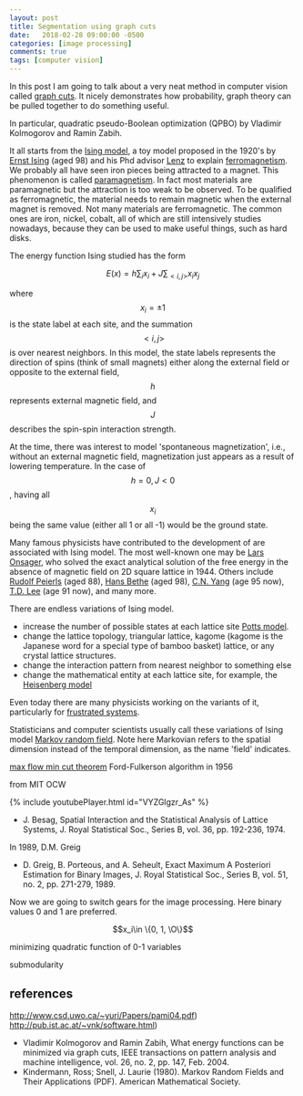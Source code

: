 ```yaml
---
layout: post
title: Segmentation using graph cuts
date:   2018-02-28 09:00:00 -0500
categories: [image processing]
comments: true
tags: [computer vision]
---
```


In this post I am going to talk about a very neat method in computer vision called [graph cuts](https://en.wikipedia.org/wiki/Graph_cuts_in_computer_vision).
It nicely demonstrates how probability, graph theory can be pulled together to do something useful.

In particular, quadratic pseudo-Boolean optimization (QPBO) by Vladimir Kolmogorov and Ramin Zabih.


It all starts from the [Ising model](https://en.wikipedia.org/wiki/Ising_model),
a toy model proposed in the 1920's by [Ernst Ising](https://en.wikipedia.org/wiki/Ernst_Ising) (aged 98) and
his Phd advisor [Lenz](https://en.wikipedia.org/wiki/Wilhelm_Lenz) to explain [ferromagnetism](https://en.wikipedia.org/wiki/Ferromagnetism).
We probably all have seen iron pieces being attracted to a magnet.
This phenomenon is called [paramagnetism](https://en.wikipedia.org/wiki/Paramagnetism).
In fact most materials are paramagnetic but the attraction is too weak to be observed.
To be qualified as ferromagnetic, the material needs to remain magnetic when the external magnet is removed.
Not many materials are ferromagnetic. The common ones are iron, nickel, cobalt,
all of which are still intensively studies nowadays, because they can be used to make useful things, such as hard disks.

The energy function Ising studied has the form

$$ E(x) = h\sum_i x_i + J\sum_{<i,j>} x_i x_j $$

where $$x_i =\pm1$$ is the state label at each site, and the summation $$<i,j>$$ is over nearest neighbors.
In this model, the state labels represents the direction of spins (think of small magnets) either along the external field or opposite to the external field,
$$h$$ represents external magnetic field, and $$J$$ describes the spin-spin interaction strength.

At the time, there was interest to model 'spontaneous magnetization', i.e., without an external magnetic field,
magnetization just appears as a result of lowering temperature.
In the case of $$h=0, J<0$$, having all $$x_i$$ being the same value (either all 1 or all -1) would be the ground state.

Many famous physicists have contributed to the development of are associated with Ising model.
The most well-known one may be [Lars Onsager](https://en.wikipedia.org/wiki/Lars_Onsager), who solved the exact analytical
solution of the free energy in the absence of magnetic field on 2D square lattice in 1944.
Others include [Rudolf Peierls](https://en.wikipedia.org/wiki/Rudolf_Peierls) (aged 88),
[Hans Bethe](https://en.wikipedia.org/wiki/Hans_Bethe) (aged 98),
[C.N. Yang](https://en.wikipedia.org/wiki/Chen-Ning_Yang) (age 95 now), [T.D. Lee](https://en.wikipedia.org/wiki/Tsung-Dao_Lee) (age 91 now), and many more.

There are endless variations of Ising model.

* increase the number of possible states at each lattice site
[Potts model](https://en.wikipedia.org/wiki/Potts_model).
* change the lattice topology, triangular lattice, kagome (kagome is the Japanese word for a special type of bamboo basket) lattice, or any crystal lattice structures.
* change the interaction pattern from nearest neighbor to something else
* change the mathematical entity at each lattice site, for example, the [Heisenberg model](https://en.wikipedia.org/wiki/Heisenberg_model_(quantum))

Even today there are many physicists working on the variants of it, particularly for [frustrated systems](https://en.wikipedia.org/wiki/Geometrical_frustration).

Statisticians and computer scientists usually call these variations of Ising model [Markov random field](https://en.wikipedia.org/wiki/Markov_random_field).
Note here Markovian refers to the spatial dimension instead of the temporal dimension, as the name 'field' indicates.



[max flow min cut theorem](https://en.wikipedia.org/wiki/Max-flow_min-cut_theorem)
Ford-Fulkerson algorithm in 1956

from MIT OCW

{% include youtubePlayer.html id="VYZGlgzr_As" %}


* J. Besag, Spatial Interaction and the Statistical Analysis of Lattice Systems, J. Royal Statistical Soc., Series B, vol. 36, pp. 192-236, 1974.

In 1989, D.M. Greig

* D. Greig, B. Porteous, and A. Seheult, Exact Maximum A Posteriori Estimation for Binary Images, J. Royal Statistical Soc., Series B, vol. 51, no. 2, pp. 271-279, 1989.


Now we are going to switch gears for the image processing.
Here binary values 0 and 1 are preferred.

$$x_i\in \{0, 1, \O\}$$

minimizing quadratic function of 0-1 variables

submodularity



## references

http://www.csd.uwo.ca/~yuri/Papers/pami04.pdf)
http://pub.ist.ac.at/~vnk/software.html)

* Vladimir Kolmogorov and Ramin Zabih, What energy functions can be minimized via graph cuts, IEEE transactions on pattern analysis and machine intelligence, vol. 26, no. 2, pp. 147, Feb. 2004.
* Kindermann, Ross; Snell, J. Laurie (1980). Markov Random Fields and Their Applications (PDF). American Mathematical Society.
